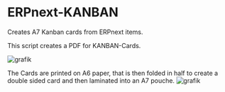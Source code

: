 # ERPnext-KANBAN
Creates A7 Kanban cards from ERPnext items. 

This script creates a PDF for KANBAN-Cards. 

![grafik](https://github.com/user-attachments/assets/c0c1d91a-945d-416a-9f3b-48f341041e03)

The Cards are printed on A6 paper, that is then folded in half to create a double sided card and then laminated into an A7 pouche. 
![grafik](https://github.com/user-attachments/assets/c2f4d1fb-cc54-412f-8001-483401cee0e1)

